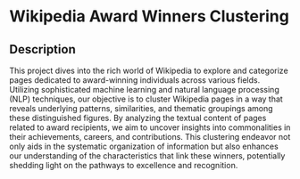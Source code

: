 # Wikipedia Award Winners Clustering
## Description
This project dives into the rich world of Wikipedia to explore and categorize pages dedicated to award-winning individuals across various fields. Utilizing sophisticated machine learning and natural language processing (NLP) techniques, our objective is to cluster Wikipedia pages in a way that reveals underlying patterns, similarities, and thematic groupings among these distinguished figures. By analyzing the textual content of pages related to award recipients, we aim to uncover insights into commonalities in their achievements, careers, and contributions. This clustering endeavor not only aids in the systematic organization of information but also enhances our understanding of the characteristics that link these winners, potentially shedding light on the pathways to excellence and recognition.


